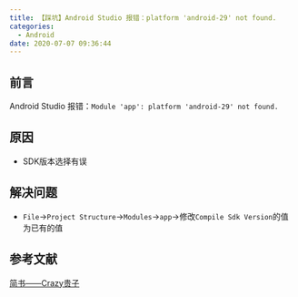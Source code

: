 ```yaml
---
title: 【踩坑】Android Studio 报错：platform 'android-29' not found.
categories:
  - Android
date: 2020-07-07 09:36:44
---
```


## 前言

Android Studio 报错：`Module 'app': platform 'android-29' not found.`

<!-- more -->

## 原因

- SDK版本选择有误

## 解决问题

- `File`->`Project Structure`->`Modules`->`app`->修改`Compile Sdk Version`的值为已有的值

## 参考文献

[简书——Crazy贵子](https://www.jianshu.com/p/2d70ebd6bf9c)


